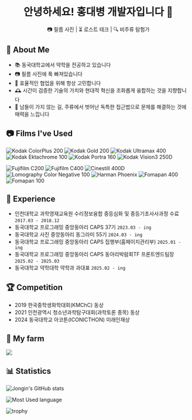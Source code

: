 <div align="center">
<!--   <img src="https://your-banner-image-url.jpg" alt="배너 이미지" width="850"/> -->
  <h1>안녕하세요! 홍대병 개발자입니다 👋</h1>
  <p>📷 필름 사진 | ⏳ 로스트 테크 | 🔍 비주류 탐험가</p>
</div>

## 🚀 About Me
- 📚 동국대학교에서 약학을 전공하고 있습니다
- 📷 필름 사진에 푹 빠져있습니다
- 🤝 효율적인 협업을 위해 항상 고민합니다
- 🕰️ 시간이 검증한 기술의 가치와 현대적 혁신을 조화롭게 융합하는 것을 지향합니다
- 🌟 남들이 가지 않는 길, 주류에서 벗어난 독특한 접근법으로 문제를 해결하는 것에 매력을 느낍니다

## 📷 Films I've Used

![Kodak ColorPlus 200](https://img.shields.io/badge/Kodak-ColorPlus%20200-E31837)
![Kodak Gold 200](https://img.shields.io/badge/Kodak-Gold%20200-FFD700)
![Kodak Ultramax 400](https://img.shields.io/badge/Kodak-Ultramax%20400-0066CC)
![Kodak Ektachrome 100](https://img.shields.io/badge/Kodak-Ektachrome%20100-0066CC)
![Kodak Portra 160](https://img.shields.io/badge/Kodak-Portra%20160-F08C28)
![Kodak Vision3 250D](https://img.shields.io/badge/Kodak-Vision3%20250D-FF9900)

![Fujifilm C200](https://img.shields.io/badge/Fujifilm-C200-4AAB3C)
![Fujifilm C400](https://img.shields.io/badge/Fujifilm-C400-00823C)
![Cinestill 400D](https://img.shields.io/badge/Cinestill-400D-6A0DAD)
![Lomography Color Negative 100](https://img.shields.io/badge/Lomography-Color%20Negative%20100-EB592B)
![Harman Phoenix](https://img.shields.io/badge/Harman-Phoenix-D65436)
![Fomapan 400](https://img.shields.io/badge/Fomapan-400-333333)
![Fomapan 100](https://img.shields.io/badge/Fomapan-100-333333)
<!--
![Cinestill 800T](https://img.shields.io/badge/CINESTILL-800T-FF5D00)
![Kodak AerocolorIV](https://img.shields.io/badge/KODAK-AEROCOLORIV-FFBE00)
![Lomography Color Negative 400](https://img.shields.io/badge/LOMOGRAPHY-COLOR_NEGATIVE_400-00A4E4)
-->

## 🧩 Experience

- 인천대학교 과학영재교육원 수리정보융합 중등심화 및 중등기초사사과정 수료 `2017.03 - 2018.12`
- 동국대학교 프로그래밍 중앙동아리 CAPS 37기 `2023.03 - ing`
- 동국대학교 사진 중앙동아리 동그라미 55기 `2024.03 - ing`
- 동국대학교 프로그래밍 중앙동아리 CAPS 집행부(홈페이지관리부) `2025.01 - ing`
- 동국대학교 프로그래밍 중앙동아리 CAPS 동아리박람회TF 프론트엔드팀장 `2025.02 - 2025.03`
- 동국대학교 약학대학 약학과 과대표 `2025.02 - ing`

<!-- 
- 동국대학교 프로그래밍 중앙동아리 CAPS '백엔드 기초 및 정보보호' 스터디 멘토 `2024.09 - 2024.12` 
- 가림고등학교 심화과제연구 멘토 `2023.03 - 2023.12`
-->

## 🏆 Competition

- 2019 한국중학생화학대회(KMChC) 동상
- 2021 인천광역시 청소년과학탐구대회(과학토론 종목) 동상
- 2024 동국대학교 아코톤(ICONICTHON) 미래인재상

<!-- 
- 2024 CAPSThon Fall 4팀 (백엔드) 최우수상

- 2021 인천광역시 과학전람회(생물부문) 장려상 
- 2018 인천광역시 발명경진대회 우수
-->

## 🌱 My farm
<a href="https://github.com/devxb/gitanimals">
  <img src="https://render.gitanimals.org/farms/wonjongin"/>
</a>

## 📊 Statistics

![Jongin's GitHub stats](https://github-readme-stats.vercel.app/api?username=wonjongin&show_icons=true&theme=transparent)

![Most Used language](https://github-readme-stats.vercel.app/api/top-langs/?username=wonjongin&layout=compact&langs_count=16&theme=white&exclude_repo=todo-cli-2020-c-)

![trophy](https://github-profile-trophy.vercel.app/?username=wonjongin)
  

<!--
**wonjongin/wonjongin** is a ✨ _special_ ✨ repository because its `README.md` (this file) appears on your GitHub profile.

Here are some ideas to get you started:

- 🔭 I’m currently working on ...
- 🌱 I’m currently learning ...
- 👯 I’m looking to collaborate on ...
- 🤔 I’m looking for help with ...
- 💬 Ask me about ...
- 📫 How to reach me: ...
- 😄 Pronouns: ...
- ⚡ Fun fact: ...
-->
